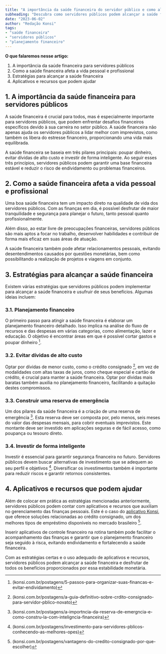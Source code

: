 ```yaml
---
title: "A importância da saúde financeira do servidor público e como alcançá-la"
subheading: "Descubra como servidores públicos podem alcançar a saúde financeira e como isso pode impactar positivamente a vida pessoal e profissional."
date: "2023-06-02"
author: "Redação Konsi"
tags:
- "saúde financeira"
- "servidores públicos"
- "planejamento financeiro"
---
```


**O que falaremos nesse artigo:**

1. A importância da saúde financeira para servidores públicos
2. Como a saúde financeira afeta a vida pessoal e profissional
3. Estratégias para alcançar a saúde financeira
4. Aplicativos e recursos que podem ajudar

## 1. A importância da saúde financeira para servidores públicos

A saúde financeira é crucial para todos, mas é especialmente importante para servidores públicos, que podem enfrentar desafios financeiros específicos devido à sua carreira no setor público. A saúde financeira não apenas ajuda os servidores públicos a lidar melhor com imprevistos, como também os libera do estresse financeiro, proporcionando uma vida mais equilibrada.

A saúde financeira se baseia em três pilares principais: poupar dinheiro, evitar dívidas de alto custo e investir de forma inteligente. Ao seguir esses três princípios, servidores públicos podem garantir uma base financeira estável e reduzir o risco de endividamento ou problemas financeiros.

## 2. Como a saúde financeira afeta a vida pessoal e profissional

Uma boa saúde financeira tem um impacto direto na qualidade de vida dos servidores públicos. Com as finanças em dia, é possível desfrutar de maior tranquilidade e segurança para planejar o futuro, tanto pessoal quanto profissionalmente.

Além disso, ao estar livre de preocupações financeiras, servidores públicos são mais aptos a focar no trabalho, desenvolver habilidades e contribuir de forma mais eficaz em suas áreas de atuação.

A saúde financeira também pode afetar relacionamentos pessoais, evitando desentendimentos causados por questões monetárias, bem como possibilitando a realização de projetos e viagens em conjunto.

## 3. Estratégias para alcançar a saúde financeira

Existem várias estratégias que servidores públicos podem implementar para alcançar a saúde financeira e usufruir de seus benefícios. Algumas ideias incluem:

### 3.1. Planejamento financeiro

O primeiro passo para atingir a saúde financeira é elaborar um planejamento financeiro detalhado. Isso implica na análise do fluxo de recursos e das despesas em várias categorias, como alimentação, lazer e educação. O objetivo é encontrar áreas em que é possível cortar gastos e poupar dinheiro [^1^].

### 3.2. Evitar dívidas de alto custo

Optar por dívidas de menor custo, como o crédito consignado [^2^], em vez de modalidades com altas taxas de juros, como cheque especial e cartão de crédito, é crucial para manter a saúde financeira. Optar por dívidas mais baratas também auxilia no planejamento financeiro, facilitando a quitação destes compromissos.

### 3.3. Construir uma reserva de emergência

Um dos pilares da saúde financeira é a criação de uma reserva de emergência [^3^]. Esta reserva deve ser composta por, pelo menos, seis meses do valor das despesas mensais, para cobrir eventuais imprevistos. Este montante deve ser investido em aplicações seguras e de fácil acesso, como poupança ou tesouro direto.

### 3.4. Investir de forma inteligente

Investir é essencial para garantir segurança financeira no futuro. Servidores públicos devem buscar alternativas de investimento que se adequem ao seu perfil e objetivos [^4^]. Diversificar os investimentos também é importante para reduzir riscos e garantir retornos consistentes.

## 4. Aplicativos e recursos que podem ajudar

Além de colocar em prática as estratégias mencionadas anteriormente, servidores públicos podem contar com aplicativos e recursos que auxiliam no gerenciamento das finanças pessoais. Este é o caso do [aplicativo Konsi](https://konsi.com.br), que oferece soluções relacionadas ao crédito consignado, um dos melhores tipos de empréstimo disponíveis no mercado brasileiro [^5^].

Inserir aplicativos de controle financeiro na rotina também pode facilitar o acompanhamento das finanças e garantir que o planejamento financeiro seja seguido à risca, evitando endividamento e fortalecendo a saúde financeira.

Com as estratégias certas e o uso adequado de aplicativos e recursos, servidores públicos podem alcançar a saúde financeira e desfrutar de todos os benefícios proporcionados por essa estabilidade monetária.

[^1^]: (konsi.com.br/postagens/5-passos-para-organizar-suas-financas-e-evitar-endividamento)
[^2^]: (konsi.com.br/postagens/a-guia-definitivo-sobre-crdito-consignado-para-servidor-pblico-novato)
[^3^]: (konsi.com.br/postagens/a-importncia-da-reserva-de-emergncia-e-como-constru-la-com-inteligncia-financeira)
[^4^]: (konsi.com.br/postagens/investimento-para-servidores-pblicos-conhecendo-as-melhores-opes)
[^5^]: (konsi.com.br/postagens/vantagens-do-credito-consignado-por-que-escolher)